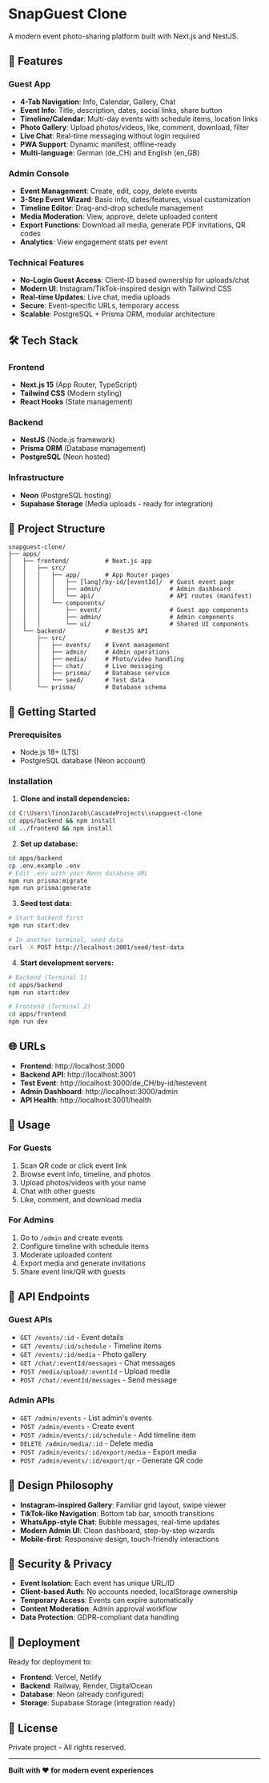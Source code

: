# SnapGuest Clone

A modern event photo-sharing platform built with Next.js and NestJS.

## 🚀 Features

### Guest App
- **4-Tab Navigation**: Info, Calendar, Gallery, Chat
- **Event Info**: Title, description, dates, social links, share button
- **Timeline/Calendar**: Multi-day events with schedule items, location links
- **Photo Gallery**: Upload photos/videos, like, comment, download, filter
- **Live Chat**: Real-time messaging without login required
- **PWA Support**: Dynamic manifest, offline-ready
- **Multi-language**: German (de_CH) and English (en_GB)

### Admin Console
- **Event Management**: Create, edit, copy, delete events
- **3-Step Event Wizard**: Basic info, dates/features, visual customization
- **Timeline Editor**: Drag-and-drop schedule management
- **Media Moderation**: View, approve, delete uploaded content
- **Export Functions**: Download all media, generate PDF invitations, QR codes
- **Analytics**: View engagement stats per event

### Technical Features
- **No-Login Guest Access**: Client-ID based ownership for uploads/chat
- **Modern UI**: Instagram/TikTok-inspired design with Tailwind CSS
- **Real-time Updates**: Live chat, media uploads
- **Secure**: Event-specific URLs, temporary access
- **Scalable**: PostgreSQL + Prisma ORM, modular architecture

## 🛠 Tech Stack

### Frontend
- **Next.js 15** (App Router, TypeScript)
- **Tailwind CSS** (Modern styling)
- **React Hooks** (State management)

### Backend
- **NestJS** (Node.js framework)
- **Prisma ORM** (Database management)
- **PostgreSQL** (Neon hosted)

### Infrastructure
- **Neon** (PostgreSQL hosting)
- **Supabase Storage** (Media uploads - ready for integration)

## 📁 Project Structure

```
snapguest-clone/
├── apps/
│   ├── frontend/          # Next.js app
│   │   ├── src/
│   │   │   ├── app/       # App Router pages
│   │   │   │   ├── [lang]/by-id/[eventId]/  # Guest event page
│   │   │   │   ├── admin/                   # Admin dashboard
│   │   │   │   └── api/                     # API routes (manifest)
│   │   │   └── components/
│   │   │       ├── event/                   # Guest app components
│   │   │       ├── admin/                   # Admin components
│   │   │       └── ui/                      # Shared UI components
│   └── backend/           # NestJS API
│       ├── src/
│       │   ├── events/    # Event management
│       │   ├── admin/     # Admin operations
│       │   ├── media/     # Photo/video handling
│       │   ├── chat/      # Live messaging
│       │   ├── prisma/    # Database service
│       │   └── seed/      # Test data
│       └── prisma/        # Database schema
```

## 🚀 Getting Started

### Prerequisites
- Node.js 18+ (LTS)
- PostgreSQL database (Neon account)

### Installation

1. **Clone and install dependencies:**
```bash
cd C:\Users\TinonJacob\CascadeProjects\snapguest-clone
cd apps/backend && npm install
cd ../frontend && npm install
```

2. **Set up database:**
```bash
cd apps/backend
cp .env.example .env
# Edit .env with your Neon database URL
npm run prisma:migrate
npm run prisma:generate
```

3. **Seed test data:**
```bash
# Start backend first
npm run start:dev

# In another terminal, seed data
curl -X POST http://localhost:3001/seed/test-data
```

4. **Start development servers:**
```bash
# Backend (Terminal 1)
cd apps/backend
npm run start:dev

# Frontend (Terminal 2)  
cd apps/frontend
npm run dev
```

## 🌐 URLs

- **Frontend**: http://localhost:3000
- **Backend API**: http://localhost:3001
- **Test Event**: http://localhost:3000/de_CH/by-id/testevent
- **Admin Dashboard**: http://localhost:3000/admin
- **API Health**: http://localhost:3001/health

## 📱 Usage

### For Guests
1. Scan QR code or click event link
2. Browse event info, timeline, and photos
3. Upload photos/videos with your name
4. Chat with other guests
5. Like, comment, and download media

### For Admins
1. Go to `/admin` and create events
2. Configure timeline with schedule items
3. Moderate uploaded content
4. Export media and generate invitations
5. Share event link/QR with guests

## 🔧 API Endpoints

### Guest APIs
- `GET /events/:id` - Event details
- `GET /events/:id/schedule` - Timeline items
- `GET /events/:id/media` - Photo gallery
- `GET /chat/:eventId/messages` - Chat messages
- `POST /media/upload/:eventId` - Upload media
- `POST /chat/:eventId/messages` - Send message

### Admin APIs
- `GET /admin/events` - List admin's events
- `POST /admin/events` - Create event
- `POST /admin/events/:id/schedule` - Add timeline item
- `DELETE /admin/media/:id` - Delete media
- `POST /admin/events/:id/export/media` - Export media
- `POST /admin/events/:id/export/qr` - Generate QR code

## 🎨 Design Philosophy

- **Instagram-inspired Gallery**: Familiar grid layout, swipe viewer
- **TikTok-like Navigation**: Bottom tab bar, smooth transitions  
- **WhatsApp-style Chat**: Bubble messages, real-time updates
- **Modern Admin UI**: Clean dashboard, step-by-step wizards
- **Mobile-first**: Responsive design, touch-friendly interactions

## 🔐 Security & Privacy

- **Event Isolation**: Each event has unique URL/ID
- **Client-based Auth**: No accounts needed, localStorage ownership
- **Temporary Access**: Events can expire automatically
- **Content Moderation**: Admin approval workflow
- **Data Protection**: GDPR-compliant data handling

## 🚀 Deployment

Ready for deployment to:
- **Frontend**: Vercel, Netlify
- **Backend**: Railway, Render, DigitalOcean
- **Database**: Neon (already configured)
- **Storage**: Supabase Storage (integration ready)

## 📝 License

Private project - All rights reserved.

---

**Built with ❤️ for modern event experiences**
